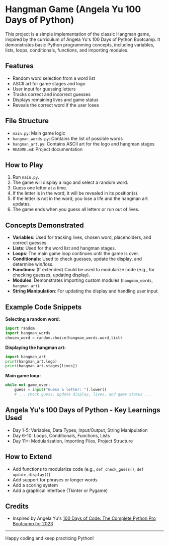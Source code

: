 # Hangman Game (Angela Yu 100 Days of Python)

This project is a simple implementation of the classic Hangman game, inspired by the curriculum of Angela Yu's 100 Days of Python Bootcamp. It demonstrates basic Python programming concepts, including variables, lists, loops, conditionals, functions, and importing modules.

## Features
- Random word selection from a word list
- ASCII art for game stages and logo
- User input for guessing letters
- Tracks correct and incorrect guesses
- Displays remaining lives and game status
- Reveals the correct word if the user loses

## File Structure
- `main.py`: Main game logic
- `hangman_words.py`: Contains the list of possible words
- `hangman_art.py`: Contains ASCII art for the logo and hangman stages
- `README.md`: Project documentation

## How to Play
1. Run `main.py`.
2. The game will display a logo and select a random word.
3. Guess one letter at a time.
4. If the letter is in the word, it will be revealed in its position(s).
5. If the letter is not in the word, you lose a life and the hangman art updates.
6. The game ends when you guess all letters or run out of lives.

## Concepts Demonstrated
- **Variables**: Used for tracking lives, chosen word, placeholders, and correct guesses.
- **Lists**: Used for the word list and hangman stages.
- **Loops**: The main game loop continues until the game is over.
- **Conditionals**: Used to check guesses, update the display, and determine win/loss.
- **Functions**: (If extended) Could be used to modularize code (e.g., for checking guesses, updating display).
- **Modules**: Demonstrates importing custom modules (`hangman_words`, `hangman_art`).
- **String Manipulation**: For updating the display and handling user input.

## Example Code Snippets

**Selecting a random word:**
```python
import random
import hangman_words
chosen_word = random.choice(hangman_words.word_list)
```

**Displaying the hangman art:**
```python
import hangman_art
print(hangman_art.logo)
print(hangman_art.stages[lives])
```

**Main game loop:**
```python
while not game_over:
    guess = input("Guess a letter: ").lower()
    # ... check guess, update display, lives, and game status ...
```

## Angela Yu's 100 Days of Python - Key Learnings Used
- Day 1-5: Variables, Data Types, Input/Output, String Manipulation
- Day 6-10: Loops, Conditionals, Functions, Lists
- Day 11+: Modularization, Importing Files, Project Structure

## How to Extend
- Add functions to modularize code (e.g., `def check_guess()`, `def update_display()`)
- Add support for phrases or longer words
- Add a scoring system
- Add a graphical interface (Tkinter or Pygame)

## Credits
- Inspired by Angela Yu's [100 Days of Code: The Complete Python Pro Bootcamp for 2023](https://www.udemy.com/course/100-days-of-code/)

---
Happy coding and keep practicing Python!